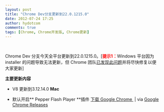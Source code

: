 ```yaml
---
layout: post
title: "Chrome Dev分支更新到22.0.1215.0"
date: 2012-07-24 17:25
author: hydotcom
comments: true
tags: [Chrome, Chrome开发版, Chrome更新]
---
```

&nbsp;

Chrome Dev 分支今天全平台更新到22.0.1215.0。[<span style="color: #ff0000;">**提示1：**</span>Windows 平台因为 installer 的问题导致无法更新，但 Chrome 团队<a href="https://code.google.com/p/chromium/issues/detail?id=138658" target="_blank">已发现此问题</a>并将尽快修复以便大家更新]

**主要更新内容**


*   V8 更新到3.12.14.0
**Mac**


*   默认开启** Pepper Flash Player **插件
<a href="http://www.chromi.org/chromedownload" target="_blank">下载 Google Chrome </a> | via <a href="http://googlechromereleases.blogspot.com/2012/07/dev-channel-update_23.html?utm_source=feedburner&amp;utm_medium=feed&amp;utm_campaign=Feed%3A+GoogleChromeReleases+%28Google+Chrome+Releases%29" target="_blank">Google Chrome Releases</a>
